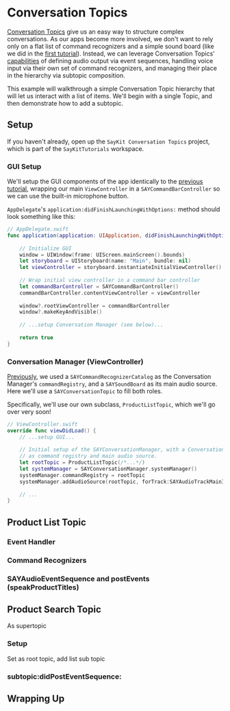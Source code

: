 # Conversation Topics
[Conversation Topics](https://github.com/ConversantLabs/SayKitSDK/blob/tutorial/Tour/06-conversation-topics.md) give us an easy way to structure complex conversations. As our apps become more involved, we don't want to rely only on a flat list of command recognizers and a simple sound board (like we did in the [first tutorial](./01-setup.md#conversation-manager-setup)). Instead, we can leverage Conversation Topics' [capabilities](https://github.com/ConversantLabs/SayKitSDK/blob/tutorial/Tour/06-conversation-topics.md#responsibilities) of defining audio output via event sequences, handling voice input via their own set of command recognizers, and managing their place in the hierarchy via subtopic composition.

This example will walkthrough a simple Conversation Topic hierarchy that will let us interact with a list of items. We'll begin with a single Topic, and then demonstrate how to add a subtopic.

## Setup
If you haven't already, open up the `SayKit Conversation Topics` project, which is part of the `SayKitTutorials` workspace.

### GUI Setup
We'll setup the GUI components of the app identically to the [previous tutorial](./01-setup.md#gui-setup), wrapping our main `ViewController` in a `SAYCommandBarController` so we can use the built-in microphone button. 

`AppDelegate`'s `application:didFinishLaunchingWithOptions:` method should look something like this:

```swift
// AppDelegate.swift
func application(application: UIApplication, didFinishLaunchingWithOptions launchOptions: [NSObject: AnyObject]?) -> Bool {
    
    // Initialize GUI
    window = UIWindow(frame: UIScreen.mainScreen().bounds)
    let storyboard = UIStoryboard(name: "Main", bundle: nil)
    let viewController = storyboard.instantiateInitialViewController() as! ViewController
    
    // Wrap initial view controller in a command bar controller
    let commandBarController = SAYCommandBarController()
    commandBarController.contentViewController = viewController
    
    window?.rootViewController = commandBarController
    window?.makeKeyAndVisible()
    
    // ...setup Conversation Manager (see below)...
    
    return true
}
```

### Conversation Manager (ViewController)
[Previously](./01-setup.md#conversation-manager-setup), we used a `SAYCommandRecognizerCatalog` as the Conversation Manager's `commandRegistry`, and a `SAYSoundBoard` as its main audio source. Here we'll use a `SAYConversationTopic` to fill both roles.

Specifically, we'll use our own subclass, `ProductListTopic`, which we'll go over very soon!

```swift
// ViewController.swift
override func viewDidLoad() {
    // ...setup GUI...
    
    // Initial setup of the SAYConversationManager, with a Conversation Topic 
    // as command registry and main audio source.
    let rootTopic = ProductListTopic(/*...*/)
    let systemManager = SAYConversationManager.systemManager()
    systemManager.commandRegistry = rootTopic
    systemManager.addAudioSource(rootTopic, forTrack:SAYAudioTrackMainIdentifier)
    
    // ...
}
```

## Product List Topic

### Event Handler

### Command Recognizers

### SAYAudioEventSequence and postEvents (speakProductTitles)

## Product Search Topic
As supertopic

### Setup
Set as root topic, add list sub topic

### subtopic:didPostEventSequence:

## Wrapping Up